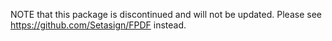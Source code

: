 NOTE that this package is discontinued and will not be updated. Please see
https://github.com/Setasign/FPDF instead.
